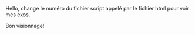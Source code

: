 Hello, change le numéro du fichier script appelé par le fichier html pour voir mes exos.

Bon visionnage!
